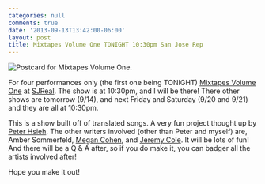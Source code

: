 ```yaml
---
categories: null
comments: true
date: '2013-09-13T13:42:00-06:00'
layout: post
title: Mixtapes Volume One TONIGHT 10:30pm San Jose Rep
---
```


![Postcard for Mixtapes Volume One.](/images/mixtapes.jpg)

For four performances only (the first one being TONIGHT) [Mixtapes Volume One](https://www.facebook.com/events/197566687084682/) at [SJReal](http://www.sjrep.com/experience/real/). The show is at 10:30pm, and I will be there! There other shows are tomorrow (9/14), and next Friday and Saturday (9/20 and 9/21) and they are all at 10:30pm.

This is a show built off of translated songs. A very fun project thought up by [Peter Hsieh](http://peter-hsieh.com/Home_Page.html). The other writers involved (other than Peter and myself) are, Amber Sommerfeld, [Megan Cohen](http://plays.megancohen.com/), and [Jeremy Cole](http://jeremycole.org/). It will be lots of fun! And there will be a Q & A after, so if you do make it, you can badger all the artists involved after!

Hope you make it out!